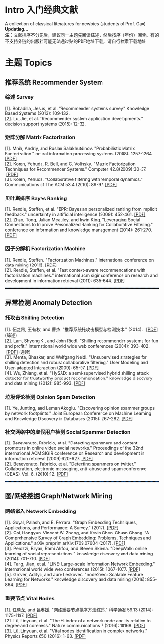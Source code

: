 # Intro 入门经典文献

A collection of classical literatures for newbies (students of Prof. Gao) <b>Updating...</b>
</br><b>注：</b>文献排序不分先后，建议同一主题先阅读综述，然后按序（年份）阅读。有的不支持外链的出版社可能无法通过贴的PDF地址下载，请自行检索下载地址

<h1>主题 Topics</h1>
<h2>推荐系统 Recommender System</h2>
<h3>综述 Survey</h3>
<p>
[1]. Bobadilla, Jesus, et al. "Recommender systems survey." Knowledge Based Systems (2013): 109-132.</br>
[2]. Lu, Jie, et al. "Recommender system application developments." decision support systems (2015): 12-32.   </br>
</p>
<h3>矩阵分解 Matrix Factorization</h3>
<p>
[1]. Mnih, Andriy, and Ruslan Salakhutdinov. "Probabilistic Matrix Factorization." neural information processing systems (2008): 1257-1264.     <a href="http://machinelearning.wustl.edu/mlpapers/paper_files/NIPS2007_1007.pdf">[PDF]</a></br>
[2]. Koren, Yehuda, R. Bell, and C. Volinsky. "Matrix Factorization Techniques for Recommender Systems." Computer 42.8(2009):30-37.  <a href="http://ieeexplore.ieee.org/document/5197422/">[PDF]</a></br> 
[3]. Koren, Yehuda. "Collaborative filtering with temporal dynamics." Communications of The ACM 53.4 (2010): 89-97.   <a href="https://dl.acm.org/citation.cfm?id=1721677">[PDF]</a></br>
</p>

<h3>贝叶斯排序 Bayes Ranking</h3>
<p>
[1]. Rendle, Steffen, et al. "BPR: Bayesian personalized ranking from implicit feedback." uncertainty in artificial intelligence (2009): 452-461.  <a href="https://dslpitt.org/uai/papers/09/p452-rendle.pdf">[PDF]</a></br>
[2]. Zhao, Tong, Julian Mcauley, and Irwin King. "Leveraging Social Connections to Improve Personalized Ranking for Collaborative Filtering." conference on information and knowledge management (2014): 261-270.   <a href="https://dl.acm.org/citation.cfm?id=2661998">[PDF]</a></br>
</p>
<h3> 因子分解机 Factorization Machine</h3>
<p>
[1]. Rendle, Steffen. "Factorization Machines." international conference on data mining (2010).    <a href="http://ieeexplore.ieee.org/document/5694074/?arnumber=5694074&tag=1">[PDF]</a></br>
[2]. Rendle, Steffen, et al. "Fast context-aware recommendations with factorization machines." international acm sigir conference on research and development in information retrieval (2011): 635-644.   <a href="http://delivery.acm.org/10.1145/2020000/2010002/p635-rendle.pdf">[PDF]</a></br>
</p>

<hr style=" height:2px;border:none;border-top:2px dotted #185598;" />
<h2>异常检测 Anomaly Detection</h2>
<h3>托攻击 Shilling Detection</h3>
<p>
[1]. 伍之昂, 王有权, and 曹杰. "推荐系统托攻击模型与检测技术." (2014).   <a href="http://www.cnki.com.cn/Article/CJFDTotal-KXTB201407003.htm">[PDF]</a>  (综述)</br> 
[2]. Lam, Shyong K., and John Riedl. "Shilling recommender systems for fun and profit." international world wide web conferences (2004): 393-402.  <a href="http://www.iw3c2.org/WWW2004/docs/1p393.pdf">[PDF]</a>  (选读)</br> 
[3]. Mehta, Bhaskar, and Wolfgang Nejdl. "Unsupervised strategies for shilling detection and robust collaborative filtering." User Modeling and User-adapted Interaction (2009): 65-97.   <a href="https://link.springer.com/article/10.1007/s11257-008-9050-4?view=classic">[PDF]</a></br>
[4]. Wu, Zhiang, et al. "HySAD: a semi-supervised hybrid shilling attack detector for trustworthy product recommendation." knowledge discovery and data mining (2012): 985-993.  <a href=https://dl.acm.org/citation.cfm?id=2339684">[PDF]</a></br>
</p>
<h3>垃圾评论检测 Opinion Spam Detection</h3>
<p>
[1]. Ye, Junting, and Leman Akoglu. "Discovering opinion spammer groups by network footprints." Joint European Conference on Machine Learning and Knowledge Discovery in Databases (2015): 267-282. <a href="https://link.springer.com/chapter/10.1007/978-3-319-23528-8_17">[PDF]</a></br>
</p>
<h3>社交网络中的虚假用户检测 Social Spammer Detection</h3>
<p>
[1]. Benevenuto, Fabrício, et al. "Detecting spammers and content promoters in online video social networks." Proceedings of the 32nd international ACM SIGIR conference on Research and development in information retrieval (2009):620-627. <a href="https://dl.acm.org/citation.cfm?id=1572047">[PDF]</a></br>
[2]. Benevenuto, Fabricio, et al. "Detecting spammers on twitter." Collaboration, electronic messaging, anti-abuse and spam conference (CEAS). Vol. 6. (2010):12. <a href="https://gmagno.net/papers/ceas2010_benevenuto_twitterspam.pdf">[PDF]</a></br>
</p>

<hr style=" height:2px;border:none;border-top:2px dotted #185598;" />
<h2>图/网络挖掘 Graph/Network Mining</h2>
<h3>网络嵌入 Network Embedding</h3>
<p>
[1]. Goyal, Palash, and E. Ferrara. "Graph Embedding Techniques, Applications, and Performance: A Survey." (2017). <a href="https://arxiv.org/abs/1705.02801">[PDF]</a></br>
[2]. Cai, Hongyun, Vincent W. Zheng, and Kevin Chen-Chuan Chang. "A Comprehensive Survey of Graph Embedding: Problems, Techniques and Applications." arXiv preprint arXiv:1709.07604 (2017). <a href="https://arxiv.org/abs/1709.07604">[PDF]</a> </br>
[3]. Perozzi, Bryan, Rami Alrfou, and Steven Skiena. "DeepWalk: online learning of social representations." knowledge discovery and data mining (2014): 701-710.     <a href="https://dl.acm.org/citation.cfm?id=2623732">[PDF]</a></br>
[4]. Tang, Jian, et al. "LINE: Large-scale Information Network Embedding." international world wide web conferences (2015): 1067-1077.
<a href="https://dl.acm.org/citation.cfm?doid=2736277.2741093">[PDF]</a></br>
[5]. Grover, Aditya, and Jure Leskovec. "node2vec: Scalable Feature Learning for Networks." knowledge discovery and data mining (2016): 855-864.    <a href="https://dl.acm.org/citation.cfm?doid=2939672.2939754">[PDF]</a></br>
</p>
<h3>重要节点 Vital Nodes</h3>
<p>
[1]. 任晓龙, and 吕琳媛. "网络重要节点排序方法综述." 科学通报 59.13 (2014): 1175-1197. <a href="http://www.linkprediction.org/resource/pdf/2014ReviewOfRankingNodesInComplexNetworks.pdf">[PDF]</a></br>
[2]. Lü, Linyuan, et al. "The H-index of a network node and its relation to degree and coreness." Nature communications 7 (2016): 10168. <a href="https://www.nature.com/articles/ncomms10168?WT.ec_id=NCOMMS-20160113&spMailingID=50450441&spUserID=ODkwMTM2NjQyNgS2&spJobID=841691273&spReportId=ODQxNjkxMjczS0">[PDF]</a></br>
[3]. Lü, Linyuan, et al. "Vital nodes identification in complex networks." Physics Reports 650 (2016): 1-63. <a href="http://www.sciencedirect.com/science/article/pii/S0370157316301570">[PDF]</a></br>
</p>
